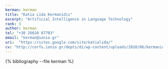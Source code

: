 ```yaml
---
kerman: kerman
title: "Katia Lida Kermanidis"
excerpt: "Artificial Intelligence in Language Technology"
rank: 3
author: kerman
tel: "+30 26610 87703"
email: "kerman@ionio.gr"
uri:  "https://sites.google.com/site/katialida/"
cv: "http://corfu.ionio.gr/depts/di/wp-content/uploads/2010/06/kermanidou_cv_gr_2011.pdf"
---
```


{% bibliography --file kerman %}
